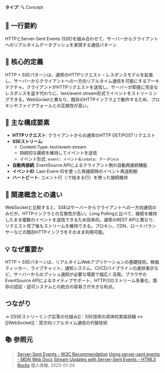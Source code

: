 **タイプ**: 🔍 Concept

## 📝 一行要約
HTTPとServer-Sent Events (SSE)を組み合わせて、サーバーからクライアントへのリアルタイムデータプッシュを実現する通信パターン

## 🎯 核心的定義
HTTP + SSEパターンは、通常のHTTPリクエスト・レスポンスモデルを拡張し、サーバーからクライアントへの一方向リアルタイム通信を可能にするアーキテクチャ。クライアントがHTTPリクエストを送信し、サーバーが即座に完全なレスポンスを返す代わりに、text/event-stream形式でイベントをストリーミングできる。WebSocketと異なり、既存のHTTPインフラ上で動作するため、プロキシやファイアウォールとの互換性が高い。

## 🌟 主な構成要素
- **HTTPリクエスト**: クライアントからの通常のHTTP GET/POSTリクエスト
- **SSEストリーム**: 
  - Content-Type: text/event-stream
  - 持続的な接続を維持してイベントを送信
  - イベント形式: `event: イベント名\ndata: データ\n\n`
- **自動再接続**: EventSource APIによるクライアント側の自動再接続機能
- **イベントID**: Last-Event-IDを使った再接続時のイベント再送制御
- **ハートビート**: コメント行（:で始まる行）を使った接続維持

## 🔄 関連概念との違い
WebSocketと比較すると、SSEはサーバーからクライアントへの一方向通信のみだが、HTTPインフラとの互換性が高い。Long Pollingと比べて、接続を維持したまま複数のイベントを送信できるため効率的。通常のREST APIと異なり、リクエスト完了後もストリームを維持できる。プロキシ、CDN、ロードバランサーなどの既存HTTPインフラをそのまま利用可能。

## 💡 なぜ重要か
HTTP + SSEパターンは、リアルタイムWebアプリケーションの基礎技術。株価ティッカー、ライブチャット、通知システム、CI/CDパイプラインの進捗表示など、サーバーからのプッシュ通知が必要な場面で幅広く活用。ブラウザのEventSource APIによるネイティブサポート、HTTP/2のストリーム多重化、既存の認証・認可システムとの統合の容易さが大きな利点。

## つながり
→ [[SSEストリーミング応答の仕組み]]：SSE技術の具体的実装詳細
↔ [[WebSocket]]：双方向リアルタイム通信の代替技術

## 📚 参照元
> [Server-Sent Events - W3C Recommendation](https://www.w3.org/TR/eventsource/)
> [Using server-sent events - MDN Web Docs](https://developer.mozilla.org/en-US/docs/Web/API/Server-sent_events/Using_server-sent_events)
> [Stream Updates with Server-Sent Events - HTML5 Rocks](https://www.html5rocks.com/en/tutorials/eventsource/basics/)
> 個人体験, 2025-01-24